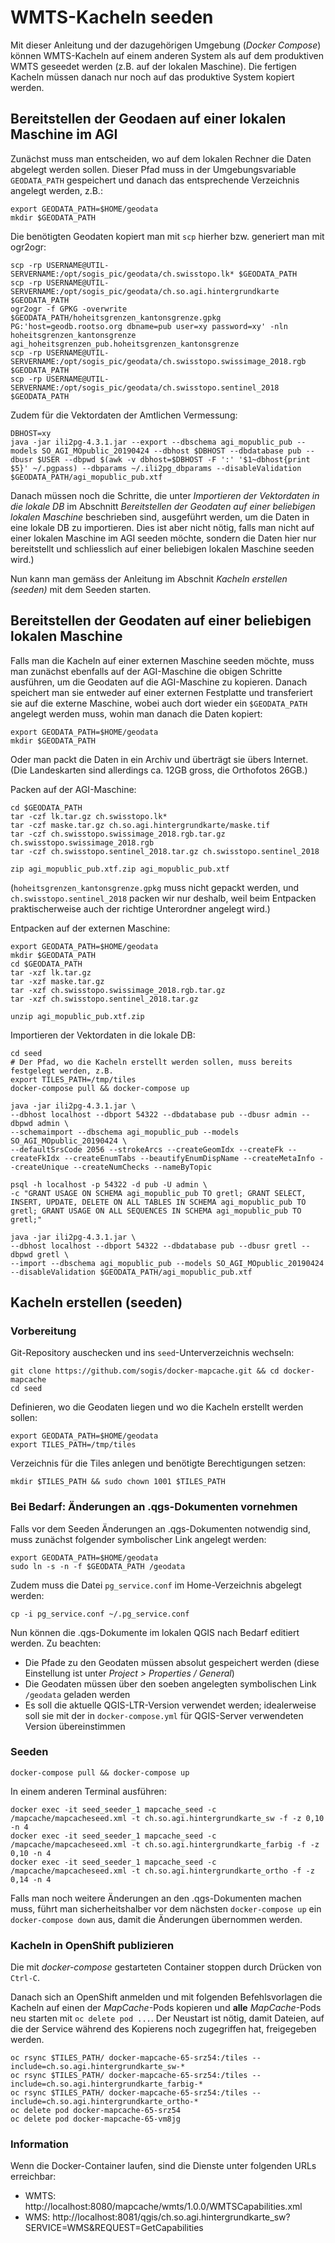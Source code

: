 # WMTS-Kacheln seeden

Mit dieser Anleitung und der dazugehörigen Umgebung (_Docker Compose_) können WMTS-Kacheln auf einem anderen System als auf dem produktiven WMTS geseedet werden (z.B. auf der lokalen Maschine). Die fertigen Kacheln müssen danach nur noch auf das produktive System kopiert werden.


## Bereitstellen der Geodaen auf einer lokalen Maschine im AGI

Zunächst muss man entscheiden, wo auf dem lokalen Rechner die Daten abgelegt werden sollen. Dieser Pfad muss in der Umgebungsvariable `GEODATA_PATH` gespeichert und danach das entsprechende Verzeichnis angelegt werden, z.B.:

```
export GEODATA_PATH=$HOME/geodata
mkdir $GEODATA_PATH
```

Die benötigten Geodaten kopiert man mit `scp` hierher bzw. generiert man mit ogr2ogr:

```
scp -rp USERNAME@UTIL-SERVERNAME:/opt/sogis_pic/geodata/ch.swisstopo.lk* $GEODATA_PATH
scp -rp USERNAME@UTIL-SERVERNAME:/opt/sogis_pic/geodata/ch.so.agi.hintergrundkarte $GEODATA_PATH
ogr2ogr -f GPKG -overwrite $GEODATA_PATH/hoheitsgrenzen_kantonsgrenze.gpkg PG:'host=geodb.rootso.org dbname=pub user=xy password=xy' -nln hoheitsgrenzen_kantonsgrenze agi_hoheitsgrenzen_pub.hoheitsgrenzen_kantonsgrenze
scp -rp USERNAME@UTIL-SERVERNAME:/opt/sogis_pic/geodata/ch.swisstopo.swissimage_2018.rgb $GEODATA_PATH
scp -rp USERNAME@UTIL-SERVERNAME:/opt/sogis_pic/geodata/ch.swisstopo.sentinel_2018 $GEODATA_PATH
```

Zudem für die Vektordaten der Amtlichen Vermessung:

```
DBHOST=xy
java -jar ili2pg-4.3.1.jar --export --dbschema agi_mopublic_pub --models SO_AGI_MOpublic_20190424 --dbhost $DBHOST --dbdatabase pub --dbusr $USER --dbpwd $(awk -v dbhost=$DBHOST -F ':' '$1~dbhost{print $5}' ~/.pgpass) --dbparams ~/.ili2pg_dbparams --disableValidation $GEODATA_PATH/agi_mopublic_pub.xtf
```

Danach müssen noch die Schritte, die unter _Importieren der Vektordaten in die lokale DB_ im Abschnitt _Bereitstellen der Geodaten auf einer beliebigen lokalen Maschine_ beschrieben sind, ausgeführt werden, um die Daten in eine lokale DB zu importieren. Dies ist aber nicht nötig, falls man nicht auf einer lokalen Maschine im AGI seeden möchte, sondern die Daten hier nur bereitstellt und schliesslich auf einer beliebigen lokalen Maschine seeden wird.)

Nun kann man gemäss der Anleitung im Abschnit _Kacheln erstellen (seeden)_ mit dem Seeden starten.


## Bereitstellen der Geodaten auf einer beliebigen lokalen Maschine

Falls man die Kacheln auf einer externen Maschine seeden möchte, muss man zunächst ebenfalls auf der AGI-Maschine die obigen Schritte ausführen, um die Geodaten auf die AGI-Maschine zu kopieren. Danach speichert man sie entweder auf einer externen Festplatte und transferiert sie auf die externe Maschine, wobei auch dort wieder ein `$GEODATA_PATH` angelegt werden muss, wohin man danach die Daten kopiert:

```
export GEODATA_PATH=$HOME/geodata
mkdir $GEODATA_PATH
```

Oder man packt die Daten in ein Archiv und überträgt sie übers Internet. (Die Landeskarten sind allerdings ca. 12GB gross, die Orthofotos 26GB.)

Packen auf der AGI-Maschine:

```
cd $GEODATA_PATH
tar -czf lk.tar.gz ch.swisstopo.lk*
tar -czf maske.tar.gz ch.so.agi.hintergrundkarte/maske.tif
tar -czf ch.swisstopo.swissimage_2018.rgb.tar.gz ch.swisstopo.swissimage_2018.rgb
tar -czf ch.swisstopo.sentinel_2018.tar.gz ch.swisstopo.sentinel_2018

zip agi_mopublic_pub.xtf.zip agi_mopublic_pub.xtf
```
(`hoheitsgrenzen_kantonsgrenze.gpkg` muss nicht gepackt werden, und `ch.swisstopo.sentinel_2018` packen wir nur deshalb, weil beim Entpacken praktischerweise auch der richtige Unterordner angelegt wird.)

Entpacken auf der externen Maschine:

```
export GEODATA_PATH=$HOME/geodata
mkdir $GEODATA_PATH
cd $GEODATA_PATH
tar -xzf lk.tar.gz
tar -xzf maske.tar.gz
tar -xzf ch.swisstopo.swissimage_2018.rgb.tar.gz
tar -xzf ch.swisstopo.sentinel_2018.tar.gz

unzip agi_mopublic_pub.xtf.zip
```

Importieren der Vektordaten in die lokale DB:

```
cd seed
# Der Pfad, wo die Kacheln erstellt werden sollen, muss bereits festgelegt werden, z.B.
export TILES_PATH=/tmp/tiles
docker-compose pull && docker-compose up

java -jar ili2pg-4.3.1.jar \
--dbhost localhost --dbport 54322 --dbdatabase pub --dbusr admin --dbpwd admin \
--schemaimport --dbschema agi_mopublic_pub --models SO_AGI_MOpublic_20190424 \
--defaultSrsCode 2056 --strokeArcs --createGeomIdx --createFk --createFkIdx --createEnumTabs --beautifyEnumDispName --createMetaInfo --createUnique --createNumChecks --nameByTopic

psql -h localhost -p 54322 -d pub -U admin \
-c "GRANT USAGE ON SCHEMA agi_mopublic_pub TO gretl; GRANT SELECT, INSERT, UPDATE, DELETE ON ALL TABLES IN SCHEMA agi_mopublic_pub TO gretl; GRANT USAGE ON ALL SEQUENCES IN SCHEMA agi_mopublic_pub TO gretl;"

java -jar ili2pg-4.3.1.jar \
--dbhost localhost --dbport 54322 --dbdatabase pub --dbusr gretl --dbpwd gretl \
--import --dbschema agi_mopublic_pub --models SO_AGI_MOpublic_20190424 --disableValidation $GEODATA_PATH/agi_mopublic_pub.xtf
```

## Kacheln erstellen (seeden)

### Vorbereitung

Git-Repository auschecken und ins `seed`-Unterverzeichnis wechseln:

```
git clone https://github.com/sogis/docker-mapcache.git && cd docker-mapcache
cd seed
```

Definieren, wo die Geodaten liegen und wo die Kacheln erstellt werden sollen:

```
export GEODATA_PATH=$HOME/geodata
export TILES_PATH=/tmp/tiles
```

Verzeichnis für die Tiles anlegen und benötigte Berechtigungen setzen:

```
mkdir $TILES_PATH && sudo chown 1001 $TILES_PATH
```

### Bei Bedarf: Änderungen an .qgs-Dokumenten vornehmen

Falls vor dem Seeden Änderungen an .qgs-Dokumenten notwendig sind, muss zunächst folgender symbolischer Link angelegt werden:

```
export GEODATA_PATH=$HOME/geodata
sudo ln -s -n -f $GEODATA_PATH /geodata
```

Zudem muss die Datei `pg_service.conf` im Home-Verzeichnis abgelegt werden:

```
cp -i pg_service.conf ~/.pg_service.conf
```


Nun können die .qgs-Dokumente im lokalen QGIS nach Bedarf editiert werden. Zu beachten:
* Die Pfade zu den Geodaten müssen absolut gespeichert werden (diese Einstellung ist unter _Project > Properties / General_)
* Die Geodaten müssen über den soeben angelegten symbolischen Link `/geodata` geladen werden
* Es soll die aktuelle QGIS-LTR-Version verwendet werden; idealerweise soll sie mit der in `docker-compose.yml` für QGIS-Server verwendeten Version übereinstimmen

### Seeden

```
docker-compose pull && docker-compose up
```

In einem anderen Terminal ausführen:

```
docker exec -it seed_seeder_1 mapcache_seed -c /mapcache/mapcacheseed.xml -t ch.so.agi.hintergrundkarte_sw -f -z 0,10 -n 4
docker exec -it seed_seeder_1 mapcache_seed -c /mapcache/mapcacheseed.xml -t ch.so.agi.hintergrundkarte_farbig -f -z 0,10 -n 4
docker exec -it seed_seeder_1 mapcache_seed -c /mapcache/mapcacheseed.xml -t ch.so.agi.hintergrundkarte_ortho -f -z 0,14 -n 4
```

Falls man noch weitere Änderungen an den .qgs-Dokumenten machen muss, führt man sicherheitshalber vor dem nächsten `docker-compose up` ein `docker-compose down` aus, damit die Änderungen übernommen werden.

### Kacheln in OpenShift publizieren

Die mit *docker-compose* gestarteten Container stoppen durch Drücken von `Ctrl-C`.

Danach sich an OpenShift anmelden und mit folgenden Befehlsvorlagen die Kacheln auf einen der *MapCache*-Pods kopieren und **alle** *MapCache*-Pods neu starten mit `oc delete pod ...`. Der Neustart ist nötig, damit Dateien, auf die der Service während des Kopierens noch zugegriffen hat, freigegeben werden.

```
oc rsync $TILES_PATH/ docker-mapcache-65-srz54:/tiles --include=ch.so.agi.hintergrundkarte_sw-*
oc rsync $TILES_PATH/ docker-mapcache-65-srz54:/tiles --include=ch.so.agi.hintergrundkarte_farbig-*
oc rsync $TILES_PATH/ docker-mapcache-65-srz54:/tiles --include=ch.so.agi.hintergrundkarte_ortho-*
oc delete pod docker-mapcache-65-srz54
oc delete pod docker-mapcache-65-vm8jg
```

### Information

Wenn die Docker-Container laufen, sind die Dienste unter folgenden URLs erreichbar:
* WMTS: http://localhost:8080/mapcache/wmts/1.0.0/WMTSCapabilities.xml
* WMS: http://localhost:8081/qgis/ch.so.agi.hintergrundkarte_sw?SERVICE=WMS&REQUEST=GetCapabilities
